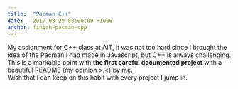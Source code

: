 ```yaml
---
title:  "Pacman C++"
date:   2017-08-29 00:00:00 +1000
anchor: finish-pacman-cpp
---
```

My assignment for C++ class at AIT, it was not too hard since I brought the idea of the Pacman I had made in Javascript, but C++ is always challenging. This is a markable point with **the first careful documented project** with a beautiful README (my opinion >.<) by me.  
Wish that I can keep on this habit with every project I jump in. 